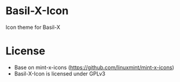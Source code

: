 Basil-X-Icon
=============
Icon theme for Basil-X

License
=============
 * Base on mint-x-icons (https://github.com/linuxmint/mint-x-icons)
 * Basil-X-Icon is licensed under GPLv3



